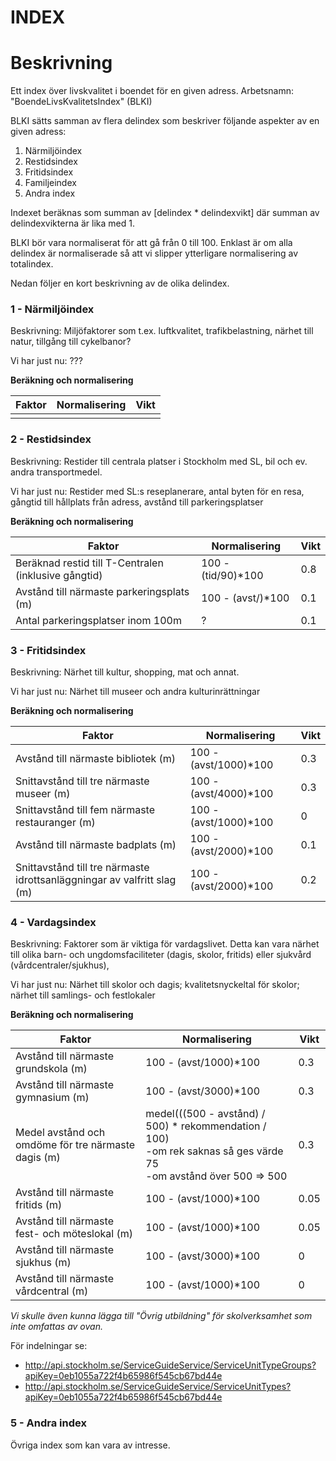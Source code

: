 INDEX
=====

Beskrivning
===========
Ett index över livskvalitet i boendet för en given adress. Arbetsnamn: "BoendeLivsKvalitetsIndex" (BLKI)

BLKI sätts samman av flera delindex som beskriver följande aspekter av en given adress:
1. Närmiljöindex
2. Restidsindex
3. Fritidsindex
4. Familjeindex
5. Andra index

Indexet beräknas som summan av [delindex * delindexvikt] där summan av delindexvikterna är lika med 1.

BLKI bör vara normaliserat för att gå från 0 till 100. Enklast är om alla delindex är normaliserade så att vi slipper ytterligare normalisering av totalindex.

Nedan följer en kort beskrivning av de olika delindex.


### 1 - Närmiljöindex
Beskrivning: Miljöfaktorer som t.ex. luftkvalitet, trafikbelastning, närhet till natur, tillgång till cykelbanor?

Vi har just nu: ???

**Beräkning och normalisering**

| Faktor | Normalisering | Vikt |
| ------ | ------------- | ---- |
| | | |


### 2 - Restidsindex
Beskrivning: Restider till centrala platser i Stockholm med SL, bil och ev. andra transportmedel.

Vi har just nu: Restider med SL:s reseplanerare, antal byten för en resa, gångtid till hållplats från adress, avstånd till parkeringsplatser

**Beräkning och normalisering**

| Faktor | Normalisering | Vikt |
| ------ | ------------- | ---- |
| Beräknad restid till T-Centralen <br> (inklusive gångtid)| 100 - (tid/90)*100 | 0.8 |
| Avstånd till närmaste parkeringsplats (m) | 100 - (avst/)*100 | 0.1 |
| Antal parkeringsplatser inom 100m | ? | 0.1 |


### 3 - Fritidsindex
Beskrivning: Närhet till kultur, shopping, mat och annat.

Vi har just nu: Närhet till museer och andra kulturinrättningar

**Beräkning och normalisering**

| Faktor | Normalisering | Vikt |
| ------ | ------------- | ---- |
| Avstånd till närmaste bibliotek (m) | 100 - (avst/1000)*100 | 0.3 |
| Snittavstånd till tre närmaste museer (m) | 100 - (avst/4000)*100 | 0.3 |
| Snittavstånd till fem närmaste restauranger (m) | 100 - (avst/1000)*100 | 0 |
| Avstånd till närmaste badplats (m) | 100 - (avst/2000)*100 | 0.1 |
| Snittavstånd till tre närmaste <br> idrottsanläggningar av valfritt slag (m) | 100 - (avst/2000)*100 | 0.2 |



### 4 - Vardagsindex
Beskrivning: Faktorer som är viktiga för vardagslivet. Detta kan vara närhet till olika barn- och ungdomsfaciliteter (dagis, skolor, fritids) eller sjukvård (vårdcentraler/sjukhus), 

Vi har just nu: Närhet till skolor och dagis; kvalitetsnyckeltal för skolor; närhet till samlings- och festlokaler

**Beräkning och normalisering**

| Faktor | Normalisering | Vikt |
| ------ | ------------- | ---- |
| Avstånd till närmaste grundskola (m) | 100 - (avst/1000)*100 | 0.3 |
| Avstånd till närmaste gymnasium (m) | 100 - (avst/3000)*100 | 0.3 |
| Medel avstånd och omdöme för tre närmaste dagis (m) | medel(((500 - avstånd) / 500) * rekommendation / 100) <br>-om rek saknas så ges värde 75<br>-om avstånd över 500 => 500| 0.3 |
| Avstånd till närmaste fritids (m) | 100 - (avst/1000)*100 | 0.05 |
| Avstånd till närmaste fest- och möteslokal (m) | 100 - (avst/1000)*100 | 0.05 |
| Avstånd till närmaste sjukhus (m) | 100 - (avst/3000)*100 | 0 |
| Avstånd till närmaste vårdcentral (m) | 100 - (avst/1000)*100 | 0 |

*Vi skulle även kunna lägga till "Övrig utbildning" för skolverksamhet som inte omfattas av ovan.*

För indelningar se:
- http://api.stockholm.se/ServiceGuideService/ServiceUnitTypeGroups?apiKey=0eb1055a722f4b65986f545cb67bd44e
- http://api.stockholm.se/ServiceGuideService/ServiceUnitTypes?apiKey=0eb1055a722f4b65986f545cb67bd44e


### 5 - Andra index
Övriga index som kan vara av intresse.

